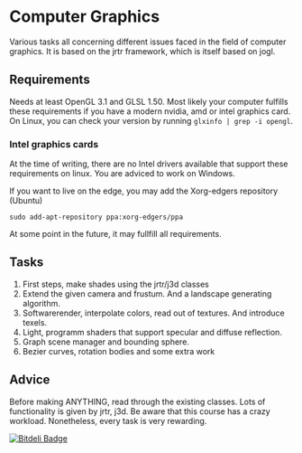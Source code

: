 # Computer Graphics

Various tasks all concerning different issues faced in the field of computer graphics. It 
is based on the jrtr framework, which is itself based on jogl.

## Requirements

Needs at least OpenGL 3.1 and GLSL 1.50. Most likely your computer fulfills these requirements 
if you have a modern nvidia, amd or intel graphics card. 
On Linux, you can check your version by running `glxinfo | grep -i opengl`.


### Intel graphics cards
At the time of writing, there are no Intel drivers available that support these requirements on linux.
You are adviced to work on Windows.

If you want to live on the edge, you may add the Xorg-edgers repository (Ubuntu)
```
sudo add-apt-repository ppa:xorg-edgers/ppa
```
At some point in the future, it may fullfill all requirements.

## Tasks

1. First steps, make shades using the jrtr/j3d classes
2. Extend the given camera and frustum. And a landscape generating algorithm.
3. Softwarerender, interpolate colors, read out of textures. And introduce texels.
4. Light, programm shaders that support specular and diffuse reflection.
5. Graph scene manager and bounding sphere.
6. Bezier curves, rotation bodies and some extra work

## Advice

Before making ANYTHING, read through the existing classes. Lots of functionality is given by jrtr, j3d.
Be aware that this course has a crazy workload. Nonetheless, every task is very rewarding. 


[![Bitdeli Badge](https://d2weczhvl823v0.cloudfront.net/panmari/cgunibe/trend.png)](https://bitdeli.com/free "Bitdeli Badge")

